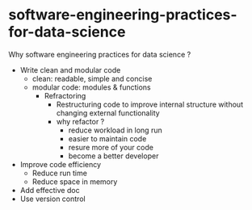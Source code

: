 # software-engineering-practices-for-data-science

Why software engineering practices for data science ?
* Write clean and modular code
  * clean: readable, simple and concise
  * modular code: modules & functions
    * Refractoring
      * Restructuring code to improve internal structure without changing external functionality   
      * why refactor ?
        * reduce workload in long run
        * easier to maintain code
        * resure more of your code
        * become a better developer
* Improve code efficiency
  *  Reduce run time
  *  Reduce space in memory
* Add effective doc
* Use version control


